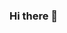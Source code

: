 ### Hi there 👋

<!--
**NguyenCuuNguyen/NguyenCuuNguyen** is a ✨ _special_ ✨ repository because its `README.md` (this file) appears on your GitHub profile.

Here are some ideas to get you started:

- 🔭 I love programming, arts, philosophy, books, and anime
- 🌱 My hobbies are coding, making art and waxing philosophical
- 📫 How to reach me: 
  - :paintbrush: Check out my [Art portfolio](https://www.behance.net/eyewrist)
  - :office: [LinkedIn](https://www.linkedin.com/in/iris-nguyen-1146a9172)

[![Iris's github stats](https://github-readme-stats.vercel.app/api?username=NguyenCuuNguyen&count_private=true&show_icons=true&theme=radical&hide_rank=false)](https://github.com/anuraghazra/github-readme-stats)


[![Top Langs](https://github-readme-stats.vercel.app/api/top-langs/?username=anuraghazra)](https://github.com/NguyenCuuNguyen/github-readme-stats)
  
